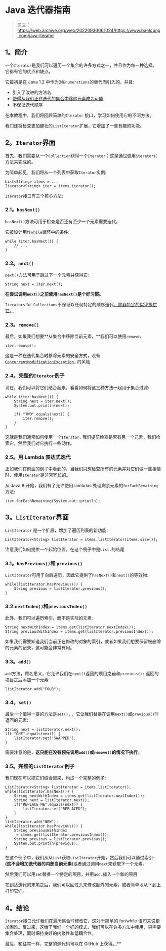 # Java 迭代器指南

> 原文：<https://web.archive.org/web/20220930061024/https://www.baeldung.com/java-iterator>

## 1。简介

一个`Iterator`是我们可以遍历一个集合的许多方式之一，并且作为每一种选择，它都有它的优点和缺点。

它最初是在 Java 1.2 中作为对`Enumerations`的替代而引入的，并且:

*   引入了改进的方法名
*   [使得从我们正在迭代的集合中移除元素成为可能](/web/20220928094931/https://www.baeldung.com/java-concurrentmodificationexception)
*   不保证迭代顺序

在本教程中，我们将回顾简单的`Iterator` 接口，学习如何使用它的不同方法。

我们还将检查更加健壮的`ListIterator`扩展，它增加了一些有趣的功能。

## 2。`Iterator`界面

首先，我们需要从一个`Collection`获得一个`Iterator`；这是通过调用`iterator()`方法来完成的。

为简单起见，我们将从一个列表中获取`Iterator`实例:

```
List<String> items = ...
Iterator<String> iter = items.iterator();
```

`Iterator`接口有三个核心方法:

### 2.1。`hasNext()`

`hasNext()`方法可用于检查是否还有至少一个元素需要迭代。

它被设计用作`while`循环中的条件:

```
while (iter.hasNext()) {
    // ...
}
```

### 2.2。`next()`

`next()`方法可用于跳过下一个元素并获得它:

```
String next = iter.next();
```

**在尝试调用`next()`之前使用`hasNext()`是个好习惯。**

`Iterators` for `Collections`不保证以任何特定的顺序迭代[，除非特定的实现提供它。](https://web.archive.org/web/20220928094931/https://docs.oracle.com/en/java/javase/11/docs/api/java.base/java/util/Collection.html#iterator())

### 2.3。`remove()`

最后，如果我们想要**从集合中移除当前元素，**我们可以使用`remove:`

```
iter.remove();
```

这是一种在迭代集合时移除元素的安全方式，没有 [`ConcurrentModificationException.`](/web/20220928094931/https://www.baeldung.com/java-concurrentmodificationexception) 的风险

### 2.4。完整的`Iterator`例子

现在，我们可以将它们结合起来，看看如何将这三种方法一起用于集合过滤:

```
while (iter.hasNext()) {
    String next = iter.next();
    System.out.println(next);

    if( "TWO".equals(next)) {
        iter.remove();				
    }
}
```

这就是我们通常如何使用一个`Iterator,` 我们提前检查是否有另一个元素，我们检索它，然后我们对它执行一些动作。

### 2.5。用 Lambda 表达式迭代

正如我们在前面的例子中看到的，当我们只想检查所有的元素并对它们做一些事情时，使用`Iterator`是非常冗长的。

从 Java 8 开始，我们有了允许使用 lambdas 处理剩余元素的`forEachRemaining`方法:

```
iter.forEachRemaining(System.out::println);
```

## 3。`ListIterator`界面

`ListIterator` 是一个扩展，增加了遍历列表的新功能:

```
ListIterator<String> listIterator = items.listIterator(items.size());
```

注意我们如何提供一个起始位置，在这个例子中是`List.`的结尾

### 3.1。`hasPrevious()`和 `previous()`

`ListIterator`可用于向后遍历，因此它提供了`hasNext()`和`next()`的等效物:

```
while(listIterator.hasPrevious()) {
    String previous = listIterator.previous();
}
```

### 3.2.`nextIndex()`和`previousIndex()`

此外，我们可以遍历索引，而不是实际的元素:

```
String nextWithIndex = items.get(listIterator.nextIndex());
String previousWithIndex = items.get(listIterator.previousIndex());
```

如果我们需要知道我们当前正在修改的对象的索引，或者如果我们想要保留被删除的元素的记录，这可能会非常有用。

### 3.3。`add()`

`add`方法，顾名思义，它允许我们在`next()`返回的项目之前和`previous():` 返回的项目之后添加一个元素

```
listIterator.add("FOUR");
```

### 3.4。`set()`

最后一个值得一提的方法是`set(),` ，它让我们替换在调用`next()`或`previous()`时返回的元素:

```
String next = listIterator.next();
if( "ONE".equals(next)) {
    listIterator.set("SWAPPED");
}
```

需要注意的是，**这只能在没有预先调用`add()`或`remove()`的情况下执行。**

### 3.5。完整的`ListIterator`例子

我们现在可以把它们结合起来，构成一个完整的例子:

```
ListIterator<String> listIterator = items.listIterator();
while(listIterator.hasNext()) {
    String nextWithIndex = items.get(listIterator.nextIndex());		
    String next = listIterator.next();
    if("REPLACE ME".equals(next)) {
        listIterator.set("REPLACED");
    }
}
listIterator.add("NEW");
while(listIterator.hasPrevious()) {
    String previousWithIndex
     = items.get(listIterator.previousIndex());
    String previous = listIterator.previous();
    System.out.println(previous);
}
```

在这个例子中，我们从从`List`获取`ListIterator`开始，然后我们可以通过索引–**(这不会增加迭代器的内部当前元素**)或者通过调用`next`来获取下一个元素。

然后我们可以用`set`替换一个特定的项目，并用`add.`插入一个新的项目

在到达迭代的末尾之后，我们可以回过头来修改额外的元素，或者简单地从下到上打印它们。

## 4。结论

`Iterator`接口允许我们在遍历集合时修改它，这对于简单的 for/while 语句来说更加困难。反过来，这给了我们一个好的模式，我们可以在许多方法中使用，只需要集合处理，同时保持良好的内聚性和低耦合性。

最后，和往常一样，完整的源代码可以在 GitHub 上获得[。](https://web.archive.org/web/20220928094931/https://github.com/eugenp/tutorials/tree/master/core-java-modules/core-java-collections)**